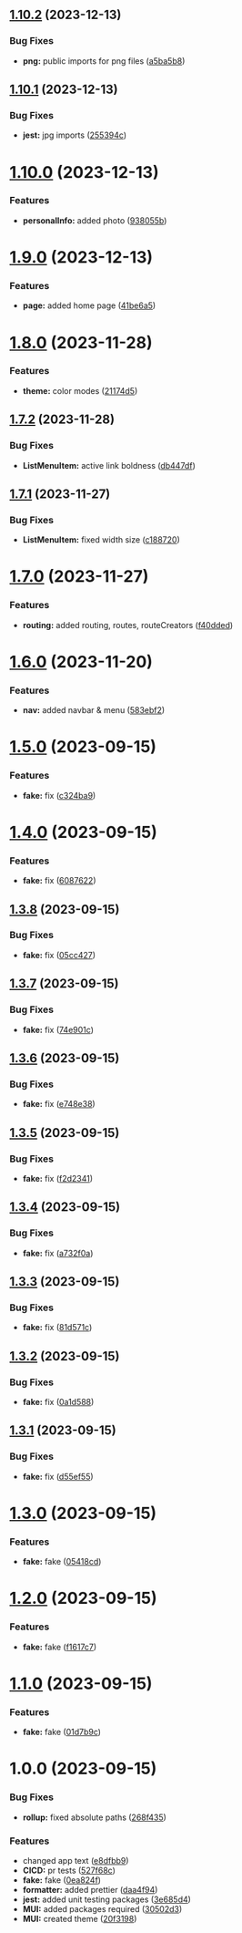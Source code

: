 ## [1.10.2](https://github.com/AlexKarajohn/AlexKarajohn.github.io/compare/v1.10.1...v1.10.2) (2023-12-13)


### Bug Fixes

* **png:** public imports for png files ([a5ba5b8](https://github.com/AlexKarajohn/AlexKarajohn.github.io/commit/a5ba5b81ae3a5844469eb74541e7405c1df63df9))

## [1.10.1](https://github.com/AlexKarajohn/AlexKarajohn.github.io/compare/v1.10.0...v1.10.1) (2023-12-13)


### Bug Fixes

* **jest:** jpg imports ([255394c](https://github.com/AlexKarajohn/AlexKarajohn.github.io/commit/255394c9edf7fad06d90bba54ec34cbe63e98331))

# [1.10.0](https://github.com/AlexKarajohn/AlexKarajohn.github.io/compare/v1.9.0...v1.10.0) (2023-12-13)


### Features

* **personalInfo:** added photo ([938055b](https://github.com/AlexKarajohn/AlexKarajohn.github.io/commit/938055b2f23323549ee3bf3e4f43fe2b9ce1c260))

# [1.9.0](https://github.com/AlexKarajohn/AlexKarajohn.github.io/compare/v1.8.0...v1.9.0) (2023-12-13)


### Features

* **page:** added home page ([41be6a5](https://github.com/AlexKarajohn/AlexKarajohn.github.io/commit/41be6a5c09e2a4b07cff2882abfba300a26815ca))

# [1.8.0](https://github.com/AlexKarajohn/AlexKarajohn.github.io/compare/v1.7.2...v1.8.0) (2023-11-28)


### Features

* **theme:** color modes ([21174d5](https://github.com/AlexKarajohn/AlexKarajohn.github.io/commit/21174d57457691f98ac9f408262464e45b9f5285))

## [1.7.2](https://github.com/AlexKarajohn/AlexKarajohn.github.io/compare/v1.7.1...v1.7.2) (2023-11-28)


### Bug Fixes

* **ListMenuItem:** active link boldness ([db447df](https://github.com/AlexKarajohn/AlexKarajohn.github.io/commit/db447dfb82c6d0f91c6b8c5e3c22a659548c128b))

## [1.7.1](https://github.com/AlexKarajohn/AlexKarajohn.github.io/compare/v1.7.0...v1.7.1) (2023-11-27)


### Bug Fixes

* **ListMenuItem:** fixed width size ([c188720](https://github.com/AlexKarajohn/AlexKarajohn.github.io/commit/c1887207707b5b2f51e80925871a506853c96733))

# [1.7.0](https://github.com/AlexKarajohn/AlexKarajohn.github.io/compare/v1.6.0...v1.7.0) (2023-11-27)


### Features

* **routing:** added routing, routes, routeCreators ([f40dded](https://github.com/AlexKarajohn/AlexKarajohn.github.io/commit/f40dded5658796b383f681e53c6538af3fb38e4d))

# [1.6.0](https://github.com/AlexKarajohn/AlexKarajohn.github.io/compare/v1.5.0...v1.6.0) (2023-11-20)


### Features

* **nav:** added navbar & menu ([583ebf2](https://github.com/AlexKarajohn/AlexKarajohn.github.io/commit/583ebf236f933716d898a5238f39349db7ecdbb4))

# [1.5.0](https://github.com/AlexKarajohn/AlexKarajohn.github.io/compare/v1.4.0...v1.5.0) (2023-09-15)


### Features

* **fake:** fix ([c324ba9](https://github.com/AlexKarajohn/AlexKarajohn.github.io/commit/c324ba95eb434ee7981ab5a65269c9361477f20b))

# [1.4.0](https://github.com/AlexKarajohn/AlexKarajohn.github.io/compare/v1.3.8...v1.4.0) (2023-09-15)


### Features

* **fake:** fix ([6087622](https://github.com/AlexKarajohn/AlexKarajohn.github.io/commit/6087622fa916d0d8b0ef4ff435e9281db1e8fbfb))

## [1.3.8](https://github.com/AlexKarajohn/AlexKarajohn.github.io/compare/v1.3.7...v1.3.8) (2023-09-15)


### Bug Fixes

* **fake:** fix ([05cc427](https://github.com/AlexKarajohn/AlexKarajohn.github.io/commit/05cc4278d5ac7205af10f776972468c2566489fb))

## [1.3.7](https://github.com/AlexKarajohn/AlexKarajohn.github.io/compare/v1.3.6...v1.3.7) (2023-09-15)


### Bug Fixes

* **fake:** fix ([74e901c](https://github.com/AlexKarajohn/AlexKarajohn.github.io/commit/74e901c6fcb4706d79644f170aa8b3ae3147c2d1))

## [1.3.6](https://github.com/AlexKarajohn/AlexKarajohn.github.io/compare/v1.3.5...v1.3.6) (2023-09-15)


### Bug Fixes

* **fake:** fix ([e748e38](https://github.com/AlexKarajohn/AlexKarajohn.github.io/commit/e748e38f90d4c481e0754830da0aaf16eb467864))

## [1.3.5](https://github.com/AlexKarajohn/AlexKarajohn.github.io/compare/v1.3.4...v1.3.5) (2023-09-15)


### Bug Fixes

* **fake:** fix ([f2d2341](https://github.com/AlexKarajohn/AlexKarajohn.github.io/commit/f2d23411dd44c3b07eeed935bc6fe2ebcb2b3cda))

## [1.3.4](https://github.com/AlexKarajohn/AlexKarajohn.github.io/compare/v1.3.3...v1.3.4) (2023-09-15)


### Bug Fixes

* **fake:** fix ([a732f0a](https://github.com/AlexKarajohn/AlexKarajohn.github.io/commit/a732f0a7afcbfa338b0a516384c28840a35fa60b))

## [1.3.3](https://github.com/AlexKarajohn/AlexKarajohn.github.io/compare/v1.3.2...v1.3.3) (2023-09-15)


### Bug Fixes

* **fake:** fix ([81d571c](https://github.com/AlexKarajohn/AlexKarajohn.github.io/commit/81d571cfc6fb51dfd0314608a7c0827676cab3f9))

## [1.3.2](https://github.com/AlexKarajohn/AlexKarajohn.github.io/compare/v1.3.1...v1.3.2) (2023-09-15)


### Bug Fixes

* **fake:** fix ([0a1d588](https://github.com/AlexKarajohn/AlexKarajohn.github.io/commit/0a1d58875f65d2c988fe9372357f2a1c517b1146))

## [1.3.1](https://github.com/AlexKarajohn/AlexKarajohn.github.io/compare/v1.3.0...v1.3.1) (2023-09-15)


### Bug Fixes

* **fake:** fix ([d55ef55](https://github.com/AlexKarajohn/AlexKarajohn.github.io/commit/d55ef55196194a2ef54856596c99ce4de0ac94de))

# [1.3.0](https://github.com/AlexKarajohn/AlexKarajohn.github.io/compare/v1.2.0...v1.3.0) (2023-09-15)


### Features

* **fake:** fake ([05418cd](https://github.com/AlexKarajohn/AlexKarajohn.github.io/commit/05418cdd3a704c39414ec3cbd51dcd144c364236))

# [1.2.0](https://github.com/AlexKarajohn/AlexKarajohn.github.io/compare/v1.1.0...v1.2.0) (2023-09-15)


### Features

* **fake:** fake ([f1617c7](https://github.com/AlexKarajohn/AlexKarajohn.github.io/commit/f1617c7fa98dcfef04750f30af57accedcb8f27f))

# [1.1.0](https://github.com/AlexKarajohn/AlexKarajohn.github.io/compare/v1.0.0...v1.1.0) (2023-09-15)


### Features

* **fake:** fake ([01d7b9c](https://github.com/AlexKarajohn/AlexKarajohn.github.io/commit/01d7b9c64a74aa2a2f456b358d25a70901b63e9c))

# 1.0.0 (2023-09-15)


### Bug Fixes

* **rollup:** fixed absolute paths ([268f435](https://github.com/AlexKarajohn/AlexKarajohn.github.io/commit/268f43586fcb6bee9bd8e9c6c2f2519b1fe067ac))


### Features

* changed app text ([e8dfbb9](https://github.com/AlexKarajohn/AlexKarajohn.github.io/commit/e8dfbb97a0aa23a01dac12b9f5969a7c58fba4a6))
* **CICD:** pr tests ([527f68c](https://github.com/AlexKarajohn/AlexKarajohn.github.io/commit/527f68c424a3e66f514c87566a1ddb600063113a))
* **fake:** fake ([0ea824f](https://github.com/AlexKarajohn/AlexKarajohn.github.io/commit/0ea824f51f53b7b976f9628cc0403f485507f218))
* **formatter:** added prettier ([daa4f94](https://github.com/AlexKarajohn/AlexKarajohn.github.io/commit/daa4f94838000b1281fdbdac1db01e49c5879f33))
* **jest:** added unit testing packages ([3e685d4](https://github.com/AlexKarajohn/AlexKarajohn.github.io/commit/3e685d463837395b9b9c37d3093240e457b91d89))
* **MUI:** added packages required ([30502d3](https://github.com/AlexKarajohn/AlexKarajohn.github.io/commit/30502d3aba744aea57a3c6502b67f7a070208794))
* **MUI:** created theme ([20f3198](https://github.com/AlexKarajohn/AlexKarajohn.github.io/commit/20f3198a1d613680dbf57024a6b2211220199cad))
